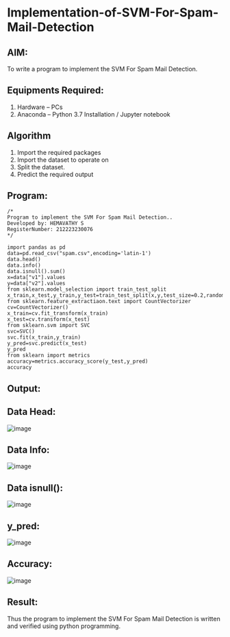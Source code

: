 # Implementation-of-SVM-For-Spam-Mail-Detection

## AIM:
To write a program to implement the SVM For Spam Mail Detection.

## Equipments Required:
1. Hardware – PCs
2. Anaconda – Python 3.7 Installation / Jupyter notebook

## Algorithm
1. Import the required packages
2. Import the dataset to operate on
3. Split the dataset.
4. Predict the required output

## Program:
```
/*
Program to implement the SVM For Spam Mail Detection..
Developed by: HEMAVATHY S
RegisterNumber: 212223230076
*/
```
```
import pandas as pd
data=pd.read_csv("spam.csv",encoding='latin-1')
data.head()
data.info()
data.isnull().sum()
x=data["v1"].values
y=data["v2"].values
from sklearn.model_selection import train_test_split
x_train,x_test,y_train,y_test=train_test_split(x,y,test_size=0.2,random_state=0)
from sklearn.feature_extractiaon.text import CountVectorizer
cv=CountVectorizer()
x_train=cv.fit_transform(x_train)
x_test=cv.transform(x_test)
from sklearn.svm import SVC
svc=SVC()
svc.fit(x_train,y_train)
y_pred=svc.predict(x_test)
y_pred
from sklearn import metrics
accuracy=metrics.accuracy_score(y_test,y_pred)
accuracy
```
## Output:
## Data Head:
![image](https://github.com/user-attachments/assets/684b0b3c-660e-4fff-8a53-c74e66f5b09d)

## Data Info:
![image](https://github.com/user-attachments/assets/8b7fba5d-28a6-48e8-9d1d-e51998af96e8)

## Data isnull():
![image](https://github.com/user-attachments/assets/d9dd6aec-b75e-4a4e-86fe-ac4a2cb0e7d2)

## y_pred:
![image](https://github.com/user-attachments/assets/f2d3934a-d216-4860-84ce-1a4e3be442e1)

## Accuracy:
![image](https://github.com/user-attachments/assets/6e3905c5-e7b1-479a-82d9-2d9d09345ee4)

## Result:
Thus the program to implement the SVM For Spam Mail Detection is written and verified using python programming.
